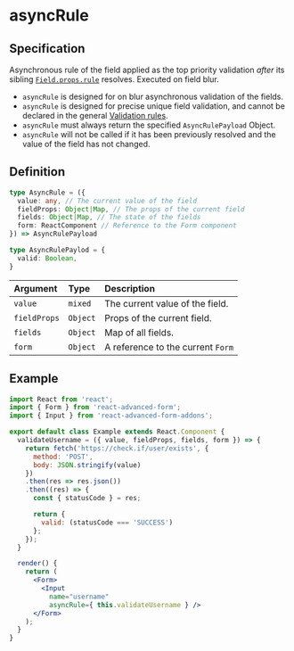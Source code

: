 # asyncRule

## Specification

Asynchronous rule of the field applied as the top priority validation _after_ its sibling [`Field.props.rule`](rule.md) resolves. Executed on field blur.

* `asyncRule` is designed for on blur asynchronous validation of the fields.
* `asyncRule` is designed for precise unique field validation, and cannot be declared in the general [Validation rules](../../../validation/rules.md).
* `asyncRule` must always return the specified `AsyncRulePayload` Object.
* `asyncRule` will not be called if it has been previously resolved and the value of the field has not changed.

## Definition

```typescript
type AsyncRule = ({
  value: any, // The current value of the field
  fieldProps: Object|Map, // The props of the current field
  fields: Object|Map, // The state of the fields
  form: ReactComponent // Reference to the Form component
}) => AsyncRulePayload

type AsyncRulePaylod = {
  valid: Boolean,
}
```

| Argument | Type | Description |
| :--- | :--- | :--- |
| `value` | `mixed` | The current value of the field. |
| `fieldProps` | `Object` | Props of the current field. |
| `fields` | `Object` | Map of all fields. |
| `form` | `Object` | A reference to the current `Form` |

## Example

```jsx
import React from 'react';
import { Form } from 'react-advanced-form';
import { Input } from 'react-advanced-form-addons';

export default class Example extends React.Component {
  validateUsername = ({ value, fieldProps, fields, form }) => {
    return fetch('https://check.if/user/exists', {
      method: 'POST',
      body: JSON.stringify(value)
    })
    .then(res => res.json())
    .then((res) => {
      const { statusCode } = res;

      return {
        valid: (statusCode === 'SUCCESS')
      };
    });
  }

  render() {
    return (
      <Form>
        <Input
          name="username"
          asyncRule={ this.validateUsername } />
      </Form>
    );
  }
}
```

